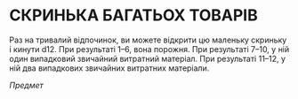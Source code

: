 ﻿# СКРИНЬКА БАГАТЬОХ ТОВАРІВ

Раз на тривалий відпочинок, ви можете відкрити цю маленьку скриньку і кинути d12. При результаті 1–6, вона порожня. При результаті 7–10, у ній один випадковий звичайний витратний матеріал. При результаті 11–12, у ній два випадкових звичайних витратних матеріали.

*Предмет*